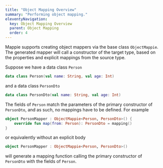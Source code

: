 ```yaml
---
title: "Object Mapping Overview"
summary: "Performing object mapping."
eleventyNavigation:
  key: Object Mapping Overview
  parent: Object Mapping
  order: 4
---
```


Mappie supports creating object mappers via the base class `ObjectMappie`. The generated mapper will call a constructor
of the target type, based on the properties and explicit mappings from the source type.

Suppose we have a data class `Person`
```kotlin
data class Person(val name: String, val age: Int)
```
and a data class `PersonDto`
```kotlin
data class PersonDto(val name: String, val age: Int)
```
The fields of `Person` match the parameters of the primary constructor of `PersonDto`, and as such, no mappings have 
to be defined. For example
```kotlin
object PersonMapper : ObjectMappie<Person, PersonDto>() {
    override fun map(from: Person): PersonDto = mapping()
}
```
or equivalently without an explicit body
```kotlin
object PersonMapper : ObjectMappie<Person, PersonDto>()
```
will generate a mapping function calling the primary constructor of `PersonDto` with the fields of `Person`.
